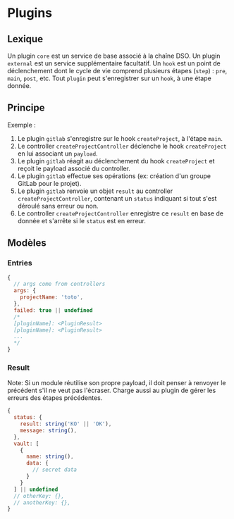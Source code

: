 # Plugins

## Lexique

Un plugin `core` est un service de base associé à la chaîne DSO.
Un plugin `external` est un service supplémentaire facultatif.
Un `hook` est un point de déclenchement dont le cycle de vie comprend plusieurs étapes (`step`) : `pre`, `main`, `post`, etc.
Tout `plugin` peut s'enregistrer sur un `hook`, à une étape donnée.

## Principe

Exemple :

1. Le plugin `gitlab` s'enregistre sur le hook `createProject`, à l'étape `main`.
2. Le controller `createProjectController` déclenche le hook `createProject` en lui associant un `payload`.
3. Le plugin `gitlab` réagit au déclenchement du hook `createProject` et reçoit le payload associé du controller.
4. Le plugin `gitlab` effectue ses opérations (ex: création d'un groupe GitLab pour le projet).
5. Le plugin `gitlab` renvoie un objet `result` au controller `createProjectController`, contenant un `status` indiquant si tout s'est déroulé sans erreur ou non.
6. Le controller `createProjectController` enregistre ce `result` en base de donnée et s'arrête si le `status` est en erreur.

## Modèles

### Entries

```js
{
  // args come from controllers
  args: {
    projectName: 'toto',
  },
  failed: true || undefined
  /*
  [pluginName]: <PluginResult>
  [pluginName]: <PluginResult>
  ...
  */
}
```

### Result

Note: Si un module réutilise son propre payload, il doit penser à renvoyer le précédent s'il ne veut pas l'écraser. Charge aussi au plugin de gérer les erreurs des étapes précédentes.

```js
{
  status: {
    result: string('KO' || 'OK'),
    message: string(),
  },
  vault: [
    {
      name: string(),
      data: {
        // secret data
      }
    }
  ] || undefined
  // otherKey: {},
  // anotherKey: {},
}
```
